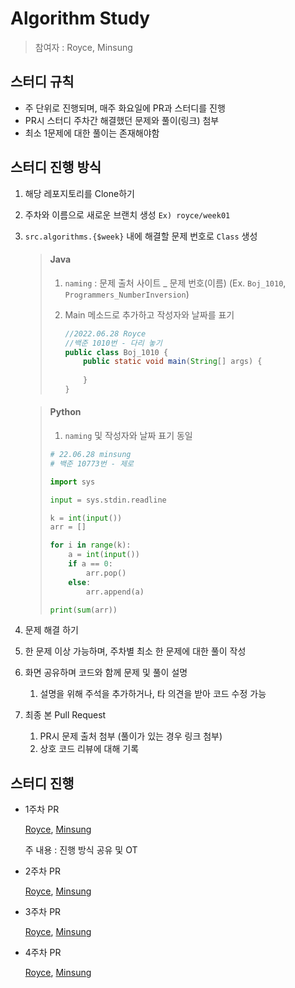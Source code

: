 # Algorithm Study

> 참여자 : Royce, Minsung

## 스터디 규칙
- 주 단위로 진행되며, 매주 화요일에 PR과 스터디를 진행
- PR시 스터디 주차간 해결했던 문제와 풀이(링크) 첨부
- 최소 1문제에 대한 풀이는 존재해야함

## 스터디 진행 방식
1. 해당 레포지토리를 Clone하기
2. 주차와 이름으로 새로운 브랜치 생성 `Ex) royce/week01`
3. `src.algorithms.{$week}` 내에 해결할 문제 번호로 `Class` 생성

   > #### Java
   >
   > 1. `naming` : 문제 출처 사이트 _ 문제 번호(이름) (Ex. `Boj_1010`, `Programmers_NumberInversion`)
   >
   > 2. Main 메소드로 추가하고 작성자와 날짜를 표기
   >
   >    ```java
   >    //2022.06.28 Royce
   >    //백준 1010번 - 다리 놓기
   >    public class Boj_1010 {
   >    	public static void main(String[] args) {
   >    		   
   >    	}
   >    }
   >    ```

   > #### Python
   >
   > 1. `naming` 및 작성자와 날짜 표기 동일
   >
   > ```python
   > # 22.06.28 minsung
   > # 백준 10773번 - 제로
   > 
   > import sys
   > 
   > input = sys.stdin.readline
   > 
   > k = int(input())
   > arr = []
   > 
   > for i in range(k):
   >     a = int(input())
   >     if a == 0:
   >         arr.pop()
   >     else:
   >         arr.append(a)
   > 
   > print(sum(arr))
   > ```

3. 문제 해결 하기
4. 한 문제 이상 가능하며, 주차별 최소 한 문제에 대한 풀이 작성
5. 화면 공유하며 코드와 함께 문제 및 풀이 설명
   1. 설명을 위해 주석을 추가하거나, 타 의견을 받아 코드 수정 가능
6. 최종 본 Pull Request
    1. PR시 문제 출처 첨부 (풀이가 있는 경우 링크 첨부)
    2. 상호 코드 리뷰에 대해 기록

## 스터디 진행

- 1주차 PR

  [Royce](https://github.com/TaeyeonRoyce/AlgoStudy/pull/2), [Minsung](https://github.com/TaeyeonRoyce/AlgoStudy/pull/3)

  주 내용 : 진행 방식 공유 및 OT


- 2주차 PR
  
   [Royce](https://github.com/TaeyeonRoyce/AlgoStudy/pull/5), [Minsung](https://github.com/TaeyeonRoyce/AlgoStudy/pull/4)


- 3주차 PR 

   [Royce](https://github.com/TaeyeonRoyce/AlgoStudy/pull/6), [Minsung](https://github.com/TaeyeonRoyce/AlgoStudy/pull/7)


- 4주차 PR

   [Royce](https://github.com/TaeyeonRoyce/AlgoStudy/pull/8), [Minsung](https://github.com/TaeyeonRoyce/AlgoStudy/pull/9)


